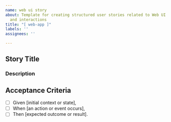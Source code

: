 ```yaml
---
name: web ui story
about: Template for creating structured user stories related to Web UI features, components,
  and interactions
title: "[ web-app ]"
labels: ''
assignees: ''

---
```


## Story Title 

###  Description 

<!-- Add the description for the story -->

## Acceptance Criteria 

- [ ] Given [initial context or state],  
- [ ] When [an action or event occurs],  
- [ ] Then [expected outcome or result].
